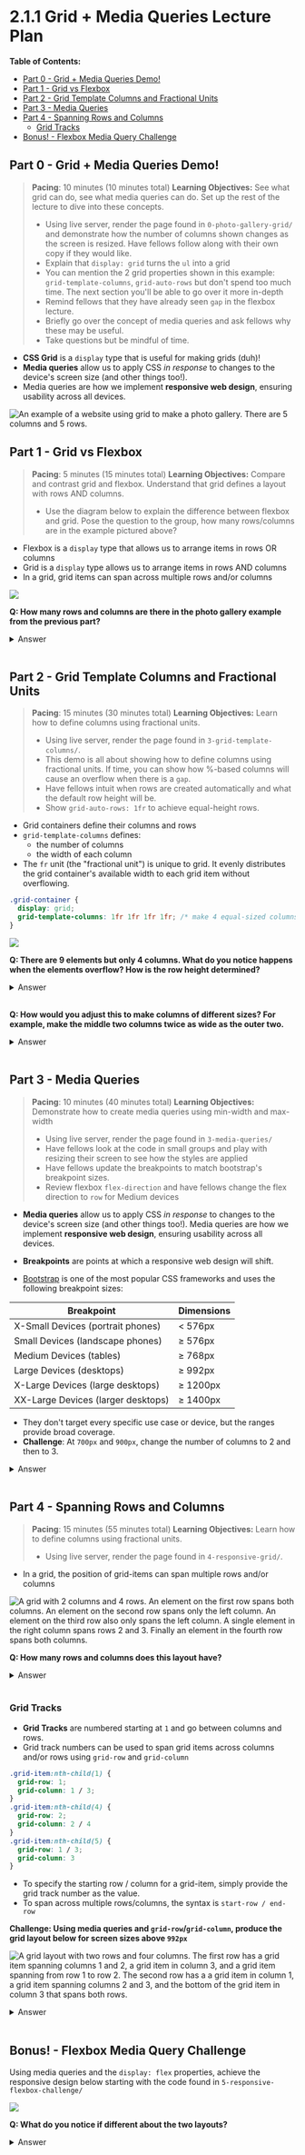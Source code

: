 <style>.markdown-body{ min-width: 500px; }</style>

# 2.1.1 Grid + Media Queries Lecture Plan

**Table of Contents:**

- [Part 0 - Grid + Media Queries Demo!](#part-0---grid--media-queries-demo)
- [Part 1 - Grid vs Flexbox](#part-1---grid-vs-flexbox)
- [Part 2 - Grid Template Columns and Fractional Units](#part-2---grid-template-columns-and-fractional-units)
- [Part 3 - Media Queries](#part-3---media-queries)
- [Part 4 - Spanning Rows and Columns](#part-4---spanning-rows-and-columns)
  - [Grid Tracks](#grid-tracks)
- [Bonus! - Flexbox Media Query Challenge](#bonus---flexbox-media-query-challenge)

## Part 0 - Grid + Media Queries Demo!

> **Pacing**: 10 minutes (10 minutes total)
> **Learning Objectives:** See what grid can do, see what media queries can do. Set up the rest of the lecture to dive into these concepts.
> * Using live server, render the page found in `0-photo-gallery-grid/` and demonstrate how the number of columns shown changes as the screen is resized. Have fellows follow along with their own copy if they would like.
> * Explain that `display: grid` turns the `ul` into a grid
> * You can mention the 2 grid properties shown in this example: `grid-template-columns`, `grid-auto-rows` but don't spend too much time. The next section you'll be able to go over it more in-depth
> * Remind fellows that they have already seen `gap` in the flexbox lecture.
> * Briefly go over the concept of media queries and ask fellows why these may be useful.
> * Take questions but be mindful of time.

* **CSS Grid** is a `display` type that is useful for making grids (duh)!
* **Media queries** allow us to apply CSS _in response_ to changes to the device's screen size (and other things too!). 
* Media queries are how we implement **responsive web design**, ensuring usability across all devices.

![An example of a website using grid to make a photo gallery. There are 5 columns and 5 rows.](./img/grid-photo-gallery-example.png)


## Part 1 - Grid vs Flexbox

> **Pacing**: 5 minutes (15 minutes total)
> **Learning Objectives:** Compare and contrast grid and flexbox. Understand that grid defines a layout with rows AND columns.
> * Use the diagram below to explain the difference between flexbox and grid. Pose the question to the group, how many rows/columns are in the example pictured above?

* Flexbox is a `display` type that allows us to arrange items in rows OR columns
* Grid is a `display` type allows us to arrange items in rows AND columns
* In a grid, grid items can span across multiple rows and/or columns

![](./img/flex-vs-grid.png)

**Q: How many rows and columns are there in the photo gallery example from the previous part?**

<details><summary>Answer</summary>

5 columns and 5 rows

</details><br>

## Part 2 - Grid Template Columns and Fractional Units

> **Pacing**: 15 minutes (30 minutes total)
> **Learning Objectives:** Learn how to define columns using fractional units.
> * Using live server, render the page found in `3-grid-template-columns/`.
> * This demo is all about showing how to define columns using fractional units. If time, you can show how %-based columns will cause an overflow when there is a `gap`. 
> * Have fellows intuit when rows are created automatically and what the default row height will be.
> * Show `grid-auto-rows: 1fr` to achieve equal-height rows.

* Grid containers define their columns and rows
* `grid-template-columns` defines:
  * the number of columns
  * the width of each column
* The `fr` unit (the "fractional unit") is unique to grid. It evenly distributes the grid container's available width to each grid item without overflowing.


```css
.grid-container { 
  display: grid;
  grid-template-columns: 1fr 1fr 1fr 1fr; /* make 4 equal-sized columns */
}
```

![](./img/template-columns.png)

**Q: There are 9 elements but only 4 columns. What do you notice happens when the elements overflow? How is the row height determined?**

<details><summary>Answer</summary>

* If there are more elements than columns, they will flow into a new row that is created automatically.
* By default, row height is determined by the largest row item.
* Use `grid-auto-rows: 1fr;` to make all rows have equal size.

</details><br>

**Q: How would you adjust this to make columns of different sizes? For example, make the middle two columns twice as wide as the outer two.**

<details><summary>Answer</summary>

We can make columns of different sizes by adjusting the relative `fr` units. To make the middle columns twice as wide as the outer columns, use `2fr` instead of `1fr`

```css
grid-template-columns: 1fr 2fr 2fr 1fr; /* make 4 equal-sized columns */
```

</details><br>

## Part 3 - Media Queries

> **Pacing**: 10 minutes (40 minutes total)
> **Learning Objectives:** Demonstrate how to create media queries using min-width and max-width
> * Using live server, render the page found in `3-media-queries/`
> * Have fellows look at the code in small groups and play with resizing their screen to see how the styles are applied
> * Have fellows update the breakpoints to match bootstrap's breakpoint sizes.
> * Review flexbox `flex-direction` and have fellows change the flex direction to `row` for Medium devices

* **Media queries** allow us to apply CSS _in response_ to changes to the device's screen size (and other things too!). Media queries are how we implement **responsive web design**, ensuring usability across all devices.

* **Breakpoints** are points at which a responsive web design will shift.
* [Bootstrap](https://getbootstrap.com/docs/5.0/layout/breakpoints/) is one of the most popular CSS frameworks and uses the following breakpoint sizes:


| Breakpoint                         | Dimensions |
| ---------------------------------- | ---------- |
| X-Small Devices (portrait phones)  | < 576px    |
| Small Devices (landscape phones)   | ≥ 576px    |
| Medium Devices (tables)            | ≥ 768px    |
| Large Devices (desktops)           | ≥ 992px    |
| X-Large Devices (large desktops)   | ≥ 1200px   |
| XX-Large Devices (larger desktops) | ≥ 1400px   |

* They don't target every specific use case or device, but the ranges provide broad coverage.
* **Challenge**: At `700px` and `900px`, change the number of columns to 2 and then to 3.

<details><summary>Answer</summary>

To set the number of grid columns to 2 at 700 pixels, we need to add a second ruleset to the media query.

```css
@media (min-width: 700px) {
  .box {
    background: orchid;
  }
  .container {
    grid-template-columns: 1fr 1fr;
  }
}
```

</details><br>

## Part 4 - Spanning Rows and Columns

> **Pacing**: 15 minutes (55 minutes total)
> **Learning Objectives:** Learn how to define columns using fractional units.
> * Using live server, render the page found in `4-responsive-grid/`.

* In a grid, the position of grid-items can span multiple rows and/or columns

![A grid with 2 columns and 4 rows. An element on the first row spans both columns. An element on the second row spans only the left column. An element on the third row also only spans the left column. A single element in the right column spans rows 2 and 3. Finally an element in the fourth row spans both columns.](./img/grid-span.png)

**Q: How many rows and columns does this layout have?**

<details><summary>Answer</summary>

![](./img/grid-span-with-tracks.png)

</details><br>

### Grid Tracks

* **Grid Tracks** are numbered starting at `1` and go between columns and rows.
* Grid track numbers can be used to span grid items across columns and/or rows using `grid-row` and `grid-column`

```css
.grid-item:nth-child(1) {
  grid-row: 1;
  grid-column: 1 / 3;
}
.grid-item:nth-child(4) {
  grid-row: 2;
  grid-column: 2 / 4
}
.grid-item:nth-child(5) {
  grid-row: 1 / 3;
  grid-column: 3
}
```

* To specify the starting row / column for a grid-item, simply provide the grid track number as the value.
* To span across multiple rows/columns, the syntax is `start-row / end-row`

**Challenge: Using media queries and `grid-row`/`grid-column`, produce the grid layout below for screen sizes above `992px`**

![A grid layout with two rows and four columns. The first row has a grid item spanning columns 1 and 2, a grid item in column 3, and a grid item spanning from row 1 to row 2. The second row has a a grid item in column 1, a grid item spanning columns 2 and 3, and the bottom of the grid item in column 3 that spans both rows.](./img/grid-span-challenge.png)

<details><summary>Answer</summary>

```css
@media (min-width: 992px) {
  .grid-container {
    grid-template-columns: 1fr 1fr 1fr 1fr;
  }
  .grid-item:nth-child(1) {
    grid-row: 1;
    grid-column: 1 / 3;
  }
  .grid-item:nth-child(4) {
    grid-row: 2;
    grid-column: 2 / 4;
  }
  .grid-item:nth-child(5) {
    grid-row: 1 / 3;
    grid-column: 4;
  }
}
```

</details><br>

## Bonus! - Flexbox Media Query Challenge

Using media queries and the `display: flex` properties, achieve the responsive design below starting with the code found in `5-responsive-flexbox-challenge/`

![](./img/flexbox-media-query-challenge.png)

**Q: What do you notice if different about the two layouts?**

<details><summary>Answer</summary>

* Mobile view: navigation links are in a row and are above the `main`
* Desktop view: navigation links are in a column and are to the side of `main`

</details><br>

